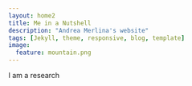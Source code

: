 ```yaml
---
layout: home2
title: Me in a Nutshell
description: "Andrea Merlina's website"
tags: [Jekyll, theme, responsive, blog, template]
image:
  feature: mountain.png
---
```


I am a research  
